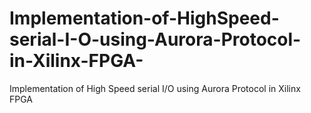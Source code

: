 # Implementation-of-HighSpeed-serial-I-O-using-Aurora-Protocol-in-Xilinx-FPGA-
Implementation of High Speed serial I/O using Aurora Protocol in Xilinx FPGA 
